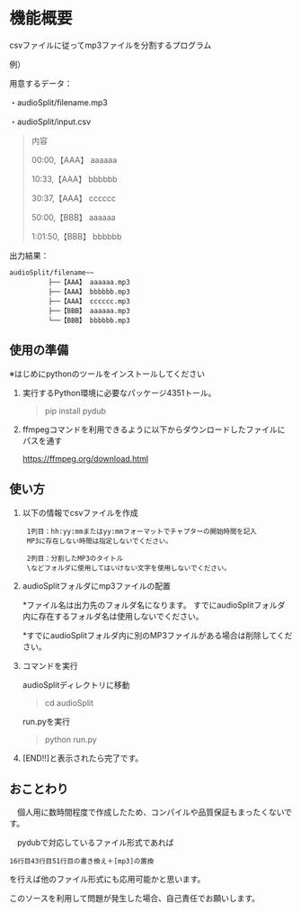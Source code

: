 # 機能概要
csvファイルに従ってmp3ファイルを分割するプログラム

例）

用意するデータ：

・audioSplit/filename.mp3

・audioSplit/input.csv
>  内容
>
> 00:00,【AAA】 aaaaaa
>
> 10:33,【AAA】 bbbbbb
>
> 30:37,【AAA】 cccccc
>
> 50:00,【BBB】 aaaaaa
>
> 1:01:50,【BBB】 bbbbbb
> 


出力結果：

    audioSplit/filename~~
            　├──【AAA】 aaaaaa.mp3
            　├──【AAA】 bbbbbb.mp3
            　├──【AAA】 cccccc.mp3
            　├──【BBB】 aaaaaa.mp3
            　└──【BBB】 bbbbbb.mp3


## 使用の準備

※はじめにpythonのツールをインストールしてください
1. 実行するPython環境に必要なパッケージ4351トール。
    > pip install pydub

2. ffmpegコマンドを利用できるように以下からダウンロードしたファイルにパスを通す

    https://ffmpeg.org/download.html


## 使い方

1. 以下の情報でcsvファイルを作成

        1列目：hh:yy:mmまたはyy:mmフォーマットでチャプターの開始時間を記入
        MP3に存在しない時間は指定しないでください。

        2列目：分割したMP3のタイトル
        \などフォルダに使用してはいけない文字を使用しないでください。

2. audioSplitフォルダにmp3ファイルの配置

    *ファイル名は出力先のフォルダ名になります。
    すでにaudioSplitフォルダ内に存在するフォルダ名は使用しないでください。
    
    *すでにaudioSplitフォルダ内に別のMP3ファイルがある場合は削除してください。

3. コマンドを実行

    audioSplitディレクトリに移動
    > cd audioSplit

    run.pyを実行
    > python run.py

4. [END!!]と表示されたら完了です。

## おことわり
　個人用に数時間程度で作成したため、コンパイルや品質保証もまったくないです。

　pydubで対応しているファイル形式であれば

    16行目43行目51行目の書き換え＋[mp3]の置換

を行えば他のファイル形式にも応用可能かと思います。

このソースを利用して問題が発生した場合、自己責任でお願いします。